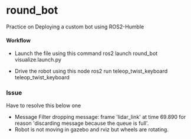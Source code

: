 # round_bot
Practice on Deploying a custom bot using ROS2-Humble

#### Workflow
* Launch the file using this command
    ros2 launch round_bot visualize.launch.py

* Drive the robot using this node
    ros2 run teleop_twist_keyboard teleop_twist_keyboard

### Issue
Have to resolve this below one
* Message Filter dropping message: frame 'lidar_link' at time 69.890 for reason 'discarding message because the queue is full'.
* Robot is not moving in gazebo and rviz but wheels are rotating.
 
